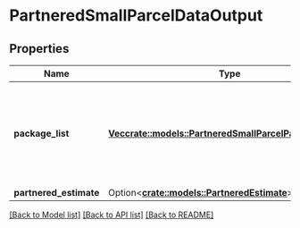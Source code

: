 # PartneredSmallParcelDataOutput

## Properties

Name | Type | Description | Notes
------------ | ------------- | ------------- | -------------
**package_list** | [**Vec<crate::models::PartneredSmallParcelPackageOutput>**](PartneredSmallParcelPackageOutput.md) | A list of packages, including shipping information from the Amazon-partnered carrier. | 
**partnered_estimate** | Option<[**crate::models::PartneredEstimate**](PartneredEstimate.md)> |  | [optional]

[[Back to Model list]](../README.md#documentation-for-models) [[Back to API list]](../README.md#documentation-for-api-endpoints) [[Back to README]](../README.md)


